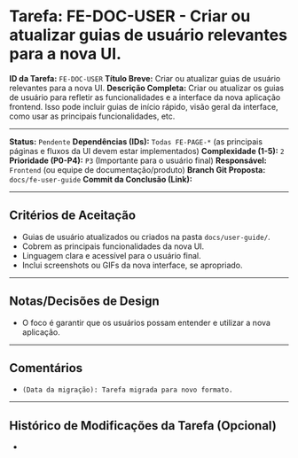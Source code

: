 # Tarefa: FE-DOC-USER - Criar ou atualizar guias de usuário relevantes para a nova UI.

**ID da Tarefa:** `FE-DOC-USER`
**Título Breve:** Criar ou atualizar guias de usuário relevantes para a nova UI.
**Descrição Completa:**
Criar ou atualizar os guias de usuário para refletir as funcionalidades e a interface da nova aplicação frontend. Isso pode incluir guias de início rápido, visão geral da interface, como usar as principais funcionalidades, etc.

---

**Status:** `Pendente`
**Dependências (IDs):** `Todas FE-PAGE-*` (as principais páginas e fluxos da UI devem estar implementados)
**Complexidade (1-5):** `2`
**Prioridade (P0-P4):** `P3` (Importante para o usuário final)
**Responsável:** `Frontend` (ou equipe de documentação/produto)
**Branch Git Proposta:** `docs/fe-user-guide`
**Commit da Conclusão (Link):**

---

## Critérios de Aceitação
- Guias de usuário atualizados ou criados na pasta `docs/user-guide/`.
- Cobrem as principais funcionalidades da nova UI.
- Linguagem clara e acessível para o usuário final.
- Inclui screenshots ou GIFs da nova interface, se apropriado.

---

## Notas/Decisões de Design
- O foco é garantir que os usuários possam entender e utilizar a nova aplicação.

---

## Comentários
- `(Data da migração): Tarefa migrada para novo formato.`

---

## Histórico de Modificações da Tarefa (Opcional)
-
